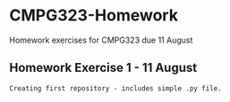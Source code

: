 # CMPG323-Homework
Homework exercises for CMPG323 due 11 August

## Homework Exercise 1 - 11 August
	Creating first repository - includes simple .py file.
